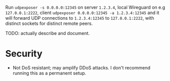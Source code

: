 Run `udpexposer -s 0.0.0.0:12345` on server `1.2.3.4`, local Wireguard on e.g `127.0.0.1:2222`, client `udpexposer 0.0.0.0:12345 -a 1.2.3.4:12345`
and it will forward UDP connections to `1.2.3.4:12345` to `127.0.0.1:2222`, with distinct sockets for distinct remote peers.

TODO: actually describe and document.

# Security

* Not DoS resistant; may amplify DDoS attacks. I don't recommend running this as a permanent setup.

